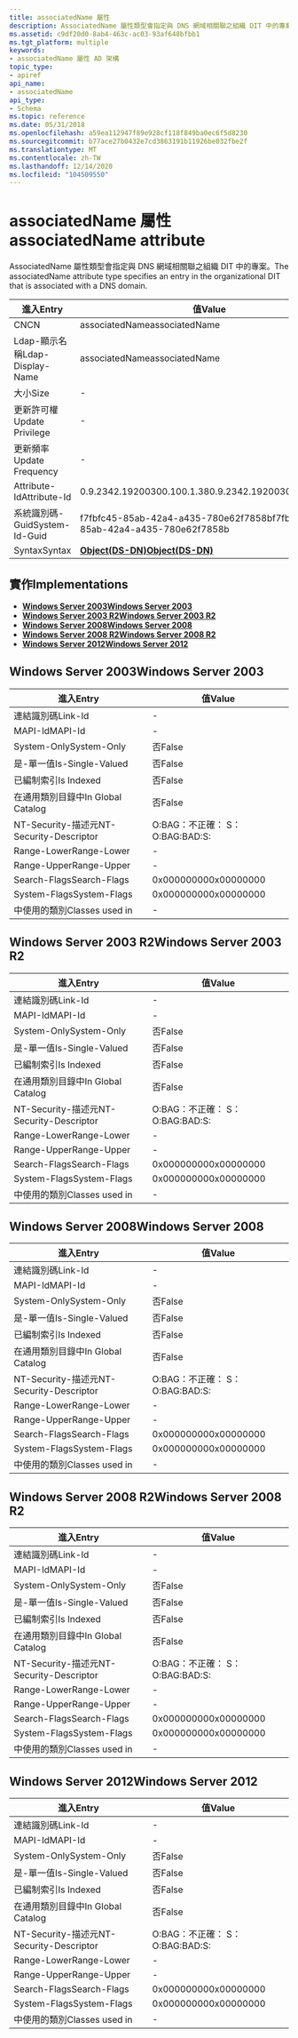 ```yaml
---
title: associatedName 屬性
description: AssociatedName 屬性類型會指定與 DNS 網域相關聯之組織 DIT 中的專案。
ms.assetid: c9df20d0-8ab4-463c-ac03-93af648bfbb1
ms.tgt_platform: multiple
keywords:
- associatedName 屬性 AD 架構
topic_type:
- apiref
api_name:
- associatedName
api_type:
- Schema
ms.topic: reference
ms.date: 05/31/2018
ms.openlocfilehash: a59ea112947f89e928cf118f849ba0ec6f5d8230
ms.sourcegitcommit: b77ace27b0432e7cd3863191b11926be032fbe2f
ms.translationtype: MT
ms.contentlocale: zh-TW
ms.lasthandoff: 12/14/2020
ms.locfileid: "104509550"
---
```

# <a name="associatedname-attribute"></a><span data-ttu-id="226b7-104">associatedName 屬性</span><span class="sxs-lookup"><span data-stu-id="226b7-104">associatedName attribute</span></span>

<span data-ttu-id="226b7-105">AssociatedName 屬性類型會指定與 DNS 網域相關聯之組織 DIT 中的專案。</span><span class="sxs-lookup"><span data-stu-id="226b7-105">The associatedName attribute type specifies an entry in the organizational DIT that is associated with a DNS domain.</span></span>



| <span data-ttu-id="226b7-106">進入</span><span class="sxs-lookup"><span data-stu-id="226b7-106">Entry</span></span> | <span data-ttu-id="226b7-107">值</span><span class="sxs-lookup"><span data-stu-id="226b7-107">Value</span></span> |
|-------------------|-----------------------------------------|
| <span data-ttu-id="226b7-108">CN</span><span class="sxs-lookup"><span data-stu-id="226b7-108">CN</span></span>                | <span data-ttu-id="226b7-109">associatedName</span><span class="sxs-lookup"><span data-stu-id="226b7-109">associatedName</span></span>                          |
| <span data-ttu-id="226b7-110">Ldap-顯示名稱</span><span class="sxs-lookup"><span data-stu-id="226b7-110">Ldap-Display-Name</span></span> | <span data-ttu-id="226b7-111">associatedName</span><span class="sxs-lookup"><span data-stu-id="226b7-111">associatedName</span></span>                          |
| <span data-ttu-id="226b7-112">大小</span><span class="sxs-lookup"><span data-stu-id="226b7-112">Size</span></span>              | \-                                      |
| <span data-ttu-id="226b7-113">更新許可權</span><span class="sxs-lookup"><span data-stu-id="226b7-113">Update Privilege</span></span>  | \-                                      |
| <span data-ttu-id="226b7-114">更新頻率</span><span class="sxs-lookup"><span data-stu-id="226b7-114">Update Frequency</span></span>  | \-                                      |
| <span data-ttu-id="226b7-115">Attribute-Id</span><span class="sxs-lookup"><span data-stu-id="226b7-115">Attribute-Id</span></span>      | <span data-ttu-id="226b7-116">0.9.2342.19200300.100.1.38</span><span class="sxs-lookup"><span data-stu-id="226b7-116">0.9.2342.19200300.100.1.38</span></span>              |
| <span data-ttu-id="226b7-117">系統識別碼-Guid</span><span class="sxs-lookup"><span data-stu-id="226b7-117">System-Id-Guid</span></span>    | <span data-ttu-id="226b7-118">f7fbfc45-85ab-42a4-a435-780e62f7858b</span><span class="sxs-lookup"><span data-stu-id="226b7-118">f7fbfc45-85ab-42a4-a435-780e62f7858b</span></span>    |
| <span data-ttu-id="226b7-119">Syntax</span><span class="sxs-lookup"><span data-stu-id="226b7-119">Syntax</span></span>            | [<span data-ttu-id="226b7-120">**Object(DS-DN)**</span><span class="sxs-lookup"><span data-stu-id="226b7-120">**Object(DS-DN)**</span></span>](s-object-ds-dn.md) |



## <a name="implementations"></a><span data-ttu-id="226b7-121">實作</span><span class="sxs-lookup"><span data-stu-id="226b7-121">Implementations</span></span>

-   [<span data-ttu-id="226b7-122">**Windows Server 2003**</span><span class="sxs-lookup"><span data-stu-id="226b7-122">**Windows Server 2003**</span></span>](#windows-server-2003)
-   [<span data-ttu-id="226b7-123">**Windows Server 2003 R2**</span><span class="sxs-lookup"><span data-stu-id="226b7-123">**Windows Server 2003 R2**</span></span>](#windows-server-2003-r2)
-   [<span data-ttu-id="226b7-124">**Windows Server 2008**</span><span class="sxs-lookup"><span data-stu-id="226b7-124">**Windows Server 2008**</span></span>](#windows-server-2008)
-   [<span data-ttu-id="226b7-125">**Windows Server 2008 R2**</span><span class="sxs-lookup"><span data-stu-id="226b7-125">**Windows Server 2008 R2**</span></span>](#windows-server-2008-r2)
-   [<span data-ttu-id="226b7-126">**Windows Server 2012**</span><span class="sxs-lookup"><span data-stu-id="226b7-126">**Windows Server 2012**</span></span>](#windows-server-2012)

## <a name="windows-server-2003"></a><span data-ttu-id="226b7-127">Windows Server 2003</span><span class="sxs-lookup"><span data-stu-id="226b7-127">Windows Server 2003</span></span>



| <span data-ttu-id="226b7-128">進入</span><span class="sxs-lookup"><span data-stu-id="226b7-128">Entry</span></span> | <span data-ttu-id="226b7-129">值</span><span class="sxs-lookup"><span data-stu-id="226b7-129">Value</span></span> |
|------------------------|--------------|
| <span data-ttu-id="226b7-130">連結識別碼</span><span class="sxs-lookup"><span data-stu-id="226b7-130">Link-Id</span></span>                | \-           |
| <span data-ttu-id="226b7-131">MAPI-Id</span><span class="sxs-lookup"><span data-stu-id="226b7-131">MAPI-Id</span></span>                | \-           |
| <span data-ttu-id="226b7-132">System-Only</span><span class="sxs-lookup"><span data-stu-id="226b7-132">System-Only</span></span>            | <span data-ttu-id="226b7-133">否</span><span class="sxs-lookup"><span data-stu-id="226b7-133">False</span></span>        |
| <span data-ttu-id="226b7-134">是-單一值</span><span class="sxs-lookup"><span data-stu-id="226b7-134">Is-Single-Valued</span></span>       | <span data-ttu-id="226b7-135">否</span><span class="sxs-lookup"><span data-stu-id="226b7-135">False</span></span>        |
| <span data-ttu-id="226b7-136">已編制索引</span><span class="sxs-lookup"><span data-stu-id="226b7-136">Is Indexed</span></span>             | <span data-ttu-id="226b7-137">否</span><span class="sxs-lookup"><span data-stu-id="226b7-137">False</span></span>        |
| <span data-ttu-id="226b7-138">在通用類別目錄中</span><span class="sxs-lookup"><span data-stu-id="226b7-138">In Global Catalog</span></span>      | <span data-ttu-id="226b7-139">否</span><span class="sxs-lookup"><span data-stu-id="226b7-139">False</span></span>        |
| <span data-ttu-id="226b7-140">NT-Security-描述元</span><span class="sxs-lookup"><span data-stu-id="226b7-140">NT-Security-Descriptor</span></span> | <span data-ttu-id="226b7-141">O:BAG：不正確： S：</span><span class="sxs-lookup"><span data-stu-id="226b7-141">O:BAG:BAD:S:</span></span> |
| <span data-ttu-id="226b7-142">Range-Lower</span><span class="sxs-lookup"><span data-stu-id="226b7-142">Range-Lower</span></span>            | \-           |
| <span data-ttu-id="226b7-143">Range-Upper</span><span class="sxs-lookup"><span data-stu-id="226b7-143">Range-Upper</span></span>            | \-           |
| <span data-ttu-id="226b7-144">Search-Flags</span><span class="sxs-lookup"><span data-stu-id="226b7-144">Search-Flags</span></span>           | <span data-ttu-id="226b7-145">0x00000000</span><span class="sxs-lookup"><span data-stu-id="226b7-145">0x00000000</span></span>   |
| <span data-ttu-id="226b7-146">System-Flags</span><span class="sxs-lookup"><span data-stu-id="226b7-146">System-Flags</span></span>           | <span data-ttu-id="226b7-147">0x00000000</span><span class="sxs-lookup"><span data-stu-id="226b7-147">0x00000000</span></span>   |
| <span data-ttu-id="226b7-148">中使用的類別</span><span class="sxs-lookup"><span data-stu-id="226b7-148">Classes used in</span></span>        | \-           |



## <a name="windows-server-2003-r2"></a><span data-ttu-id="226b7-149">Windows Server 2003 R2</span><span class="sxs-lookup"><span data-stu-id="226b7-149">Windows Server 2003 R2</span></span>



| <span data-ttu-id="226b7-150">進入</span><span class="sxs-lookup"><span data-stu-id="226b7-150">Entry</span></span> | <span data-ttu-id="226b7-151">值</span><span class="sxs-lookup"><span data-stu-id="226b7-151">Value</span></span> |
|------------------------|--------------|
| <span data-ttu-id="226b7-152">連結識別碼</span><span class="sxs-lookup"><span data-stu-id="226b7-152">Link-Id</span></span>                | \-           |
| <span data-ttu-id="226b7-153">MAPI-Id</span><span class="sxs-lookup"><span data-stu-id="226b7-153">MAPI-Id</span></span>                | \-           |
| <span data-ttu-id="226b7-154">System-Only</span><span class="sxs-lookup"><span data-stu-id="226b7-154">System-Only</span></span>            | <span data-ttu-id="226b7-155">否</span><span class="sxs-lookup"><span data-stu-id="226b7-155">False</span></span>        |
| <span data-ttu-id="226b7-156">是-單一值</span><span class="sxs-lookup"><span data-stu-id="226b7-156">Is-Single-Valued</span></span>       | <span data-ttu-id="226b7-157">否</span><span class="sxs-lookup"><span data-stu-id="226b7-157">False</span></span>        |
| <span data-ttu-id="226b7-158">已編制索引</span><span class="sxs-lookup"><span data-stu-id="226b7-158">Is Indexed</span></span>             | <span data-ttu-id="226b7-159">否</span><span class="sxs-lookup"><span data-stu-id="226b7-159">False</span></span>        |
| <span data-ttu-id="226b7-160">在通用類別目錄中</span><span class="sxs-lookup"><span data-stu-id="226b7-160">In Global Catalog</span></span>      | <span data-ttu-id="226b7-161">否</span><span class="sxs-lookup"><span data-stu-id="226b7-161">False</span></span>        |
| <span data-ttu-id="226b7-162">NT-Security-描述元</span><span class="sxs-lookup"><span data-stu-id="226b7-162">NT-Security-Descriptor</span></span> | <span data-ttu-id="226b7-163">O:BAG：不正確： S：</span><span class="sxs-lookup"><span data-stu-id="226b7-163">O:BAG:BAD:S:</span></span> |
| <span data-ttu-id="226b7-164">Range-Lower</span><span class="sxs-lookup"><span data-stu-id="226b7-164">Range-Lower</span></span>            | \-           |
| <span data-ttu-id="226b7-165">Range-Upper</span><span class="sxs-lookup"><span data-stu-id="226b7-165">Range-Upper</span></span>            | \-           |
| <span data-ttu-id="226b7-166">Search-Flags</span><span class="sxs-lookup"><span data-stu-id="226b7-166">Search-Flags</span></span>           | <span data-ttu-id="226b7-167">0x00000000</span><span class="sxs-lookup"><span data-stu-id="226b7-167">0x00000000</span></span>   |
| <span data-ttu-id="226b7-168">System-Flags</span><span class="sxs-lookup"><span data-stu-id="226b7-168">System-Flags</span></span>           | <span data-ttu-id="226b7-169">0x00000000</span><span class="sxs-lookup"><span data-stu-id="226b7-169">0x00000000</span></span>   |
| <span data-ttu-id="226b7-170">中使用的類別</span><span class="sxs-lookup"><span data-stu-id="226b7-170">Classes used in</span></span>        | \-           |



## <a name="windows-server-2008"></a><span data-ttu-id="226b7-171">Windows Server 2008</span><span class="sxs-lookup"><span data-stu-id="226b7-171">Windows Server 2008</span></span>



| <span data-ttu-id="226b7-172">進入</span><span class="sxs-lookup"><span data-stu-id="226b7-172">Entry</span></span> | <span data-ttu-id="226b7-173">值</span><span class="sxs-lookup"><span data-stu-id="226b7-173">Value</span></span> |
|------------------------|--------------|
| <span data-ttu-id="226b7-174">連結識別碼</span><span class="sxs-lookup"><span data-stu-id="226b7-174">Link-Id</span></span>                | \-           |
| <span data-ttu-id="226b7-175">MAPI-Id</span><span class="sxs-lookup"><span data-stu-id="226b7-175">MAPI-Id</span></span>                | \-           |
| <span data-ttu-id="226b7-176">System-Only</span><span class="sxs-lookup"><span data-stu-id="226b7-176">System-Only</span></span>            | <span data-ttu-id="226b7-177">否</span><span class="sxs-lookup"><span data-stu-id="226b7-177">False</span></span>        |
| <span data-ttu-id="226b7-178">是-單一值</span><span class="sxs-lookup"><span data-stu-id="226b7-178">Is-Single-Valued</span></span>       | <span data-ttu-id="226b7-179">否</span><span class="sxs-lookup"><span data-stu-id="226b7-179">False</span></span>        |
| <span data-ttu-id="226b7-180">已編制索引</span><span class="sxs-lookup"><span data-stu-id="226b7-180">Is Indexed</span></span>             | <span data-ttu-id="226b7-181">否</span><span class="sxs-lookup"><span data-stu-id="226b7-181">False</span></span>        |
| <span data-ttu-id="226b7-182">在通用類別目錄中</span><span class="sxs-lookup"><span data-stu-id="226b7-182">In Global Catalog</span></span>      | <span data-ttu-id="226b7-183">否</span><span class="sxs-lookup"><span data-stu-id="226b7-183">False</span></span>        |
| <span data-ttu-id="226b7-184">NT-Security-描述元</span><span class="sxs-lookup"><span data-stu-id="226b7-184">NT-Security-Descriptor</span></span> | <span data-ttu-id="226b7-185">O:BAG：不正確： S：</span><span class="sxs-lookup"><span data-stu-id="226b7-185">O:BAG:BAD:S:</span></span> |
| <span data-ttu-id="226b7-186">Range-Lower</span><span class="sxs-lookup"><span data-stu-id="226b7-186">Range-Lower</span></span>            | \-           |
| <span data-ttu-id="226b7-187">Range-Upper</span><span class="sxs-lookup"><span data-stu-id="226b7-187">Range-Upper</span></span>            | \-           |
| <span data-ttu-id="226b7-188">Search-Flags</span><span class="sxs-lookup"><span data-stu-id="226b7-188">Search-Flags</span></span>           | <span data-ttu-id="226b7-189">0x00000000</span><span class="sxs-lookup"><span data-stu-id="226b7-189">0x00000000</span></span>   |
| <span data-ttu-id="226b7-190">System-Flags</span><span class="sxs-lookup"><span data-stu-id="226b7-190">System-Flags</span></span>           | <span data-ttu-id="226b7-191">0x00000000</span><span class="sxs-lookup"><span data-stu-id="226b7-191">0x00000000</span></span>   |
| <span data-ttu-id="226b7-192">中使用的類別</span><span class="sxs-lookup"><span data-stu-id="226b7-192">Classes used in</span></span>        | \-           |



## <a name="windows-server-2008-r2"></a><span data-ttu-id="226b7-193">Windows Server 2008 R2</span><span class="sxs-lookup"><span data-stu-id="226b7-193">Windows Server 2008 R2</span></span>



| <span data-ttu-id="226b7-194">進入</span><span class="sxs-lookup"><span data-stu-id="226b7-194">Entry</span></span> | <span data-ttu-id="226b7-195">值</span><span class="sxs-lookup"><span data-stu-id="226b7-195">Value</span></span> |
|------------------------|--------------|
| <span data-ttu-id="226b7-196">連結識別碼</span><span class="sxs-lookup"><span data-stu-id="226b7-196">Link-Id</span></span>                | \-           |
| <span data-ttu-id="226b7-197">MAPI-Id</span><span class="sxs-lookup"><span data-stu-id="226b7-197">MAPI-Id</span></span>                | \-           |
| <span data-ttu-id="226b7-198">System-Only</span><span class="sxs-lookup"><span data-stu-id="226b7-198">System-Only</span></span>            | <span data-ttu-id="226b7-199">否</span><span class="sxs-lookup"><span data-stu-id="226b7-199">False</span></span>        |
| <span data-ttu-id="226b7-200">是-單一值</span><span class="sxs-lookup"><span data-stu-id="226b7-200">Is-Single-Valued</span></span>       | <span data-ttu-id="226b7-201">否</span><span class="sxs-lookup"><span data-stu-id="226b7-201">False</span></span>        |
| <span data-ttu-id="226b7-202">已編制索引</span><span class="sxs-lookup"><span data-stu-id="226b7-202">Is Indexed</span></span>             | <span data-ttu-id="226b7-203">否</span><span class="sxs-lookup"><span data-stu-id="226b7-203">False</span></span>        |
| <span data-ttu-id="226b7-204">在通用類別目錄中</span><span class="sxs-lookup"><span data-stu-id="226b7-204">In Global Catalog</span></span>      | <span data-ttu-id="226b7-205">否</span><span class="sxs-lookup"><span data-stu-id="226b7-205">False</span></span>        |
| <span data-ttu-id="226b7-206">NT-Security-描述元</span><span class="sxs-lookup"><span data-stu-id="226b7-206">NT-Security-Descriptor</span></span> | <span data-ttu-id="226b7-207">O:BAG：不正確： S：</span><span class="sxs-lookup"><span data-stu-id="226b7-207">O:BAG:BAD:S:</span></span> |
| <span data-ttu-id="226b7-208">Range-Lower</span><span class="sxs-lookup"><span data-stu-id="226b7-208">Range-Lower</span></span>            | \-           |
| <span data-ttu-id="226b7-209">Range-Upper</span><span class="sxs-lookup"><span data-stu-id="226b7-209">Range-Upper</span></span>            | \-           |
| <span data-ttu-id="226b7-210">Search-Flags</span><span class="sxs-lookup"><span data-stu-id="226b7-210">Search-Flags</span></span>           | <span data-ttu-id="226b7-211">0x00000000</span><span class="sxs-lookup"><span data-stu-id="226b7-211">0x00000000</span></span>   |
| <span data-ttu-id="226b7-212">System-Flags</span><span class="sxs-lookup"><span data-stu-id="226b7-212">System-Flags</span></span>           | <span data-ttu-id="226b7-213">0x00000000</span><span class="sxs-lookup"><span data-stu-id="226b7-213">0x00000000</span></span>   |
| <span data-ttu-id="226b7-214">中使用的類別</span><span class="sxs-lookup"><span data-stu-id="226b7-214">Classes used in</span></span>        | \-           |



## <a name="windows-server-2012"></a><span data-ttu-id="226b7-215">Windows Server 2012</span><span class="sxs-lookup"><span data-stu-id="226b7-215">Windows Server 2012</span></span>



| <span data-ttu-id="226b7-216">進入</span><span class="sxs-lookup"><span data-stu-id="226b7-216">Entry</span></span> | <span data-ttu-id="226b7-217">值</span><span class="sxs-lookup"><span data-stu-id="226b7-217">Value</span></span> |
|------------------------|--------------|
| <span data-ttu-id="226b7-218">連結識別碼</span><span class="sxs-lookup"><span data-stu-id="226b7-218">Link-Id</span></span>                | \-           |
| <span data-ttu-id="226b7-219">MAPI-Id</span><span class="sxs-lookup"><span data-stu-id="226b7-219">MAPI-Id</span></span>                | \-           |
| <span data-ttu-id="226b7-220">System-Only</span><span class="sxs-lookup"><span data-stu-id="226b7-220">System-Only</span></span>            | <span data-ttu-id="226b7-221">否</span><span class="sxs-lookup"><span data-stu-id="226b7-221">False</span></span>        |
| <span data-ttu-id="226b7-222">是-單一值</span><span class="sxs-lookup"><span data-stu-id="226b7-222">Is-Single-Valued</span></span>       | <span data-ttu-id="226b7-223">否</span><span class="sxs-lookup"><span data-stu-id="226b7-223">False</span></span>        |
| <span data-ttu-id="226b7-224">已編制索引</span><span class="sxs-lookup"><span data-stu-id="226b7-224">Is Indexed</span></span>             | <span data-ttu-id="226b7-225">否</span><span class="sxs-lookup"><span data-stu-id="226b7-225">False</span></span>        |
| <span data-ttu-id="226b7-226">在通用類別目錄中</span><span class="sxs-lookup"><span data-stu-id="226b7-226">In Global Catalog</span></span>      | <span data-ttu-id="226b7-227">否</span><span class="sxs-lookup"><span data-stu-id="226b7-227">False</span></span>        |
| <span data-ttu-id="226b7-228">NT-Security-描述元</span><span class="sxs-lookup"><span data-stu-id="226b7-228">NT-Security-Descriptor</span></span> | <span data-ttu-id="226b7-229">O:BAG：不正確： S：</span><span class="sxs-lookup"><span data-stu-id="226b7-229">O:BAG:BAD:S:</span></span> |
| <span data-ttu-id="226b7-230">Range-Lower</span><span class="sxs-lookup"><span data-stu-id="226b7-230">Range-Lower</span></span>            | \-           |
| <span data-ttu-id="226b7-231">Range-Upper</span><span class="sxs-lookup"><span data-stu-id="226b7-231">Range-Upper</span></span>            | \-           |
| <span data-ttu-id="226b7-232">Search-Flags</span><span class="sxs-lookup"><span data-stu-id="226b7-232">Search-Flags</span></span>           | <span data-ttu-id="226b7-233">0x00000000</span><span class="sxs-lookup"><span data-stu-id="226b7-233">0x00000000</span></span>   |
| <span data-ttu-id="226b7-234">System-Flags</span><span class="sxs-lookup"><span data-stu-id="226b7-234">System-Flags</span></span>           | <span data-ttu-id="226b7-235">0x00000000</span><span class="sxs-lookup"><span data-stu-id="226b7-235">0x00000000</span></span>   |
| <span data-ttu-id="226b7-236">中使用的類別</span><span class="sxs-lookup"><span data-stu-id="226b7-236">Classes used in</span></span>        | \-           |



 

 





